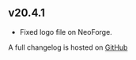 ## v20.4.1
- Fixed logo file on NeoForge.

A full changelog is hosted on [GitHub](https://github.com/Trikzon/armor-visibility/blob/1.20.4/CHANGELOG.md)
